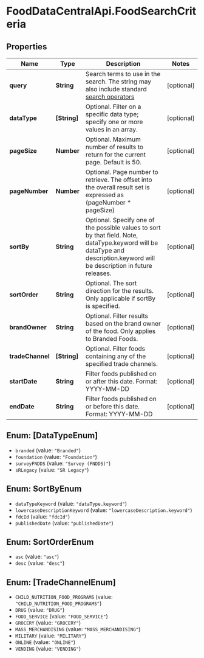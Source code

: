 # FoodDataCentralApi.FoodSearchCriteria

## Properties
Name | Type | Description | Notes
------------ | ------------- | ------------- | -------------
**query** | **String** | Search terms to use in the search. The string may also include standard [search operators](https://fdc.nal.usda.gov/help.html#bkmk-2) | [optional] 
**dataType** | **[String]** | Optional. Filter on a specific data type; specify one or more values in an array. | [optional] 
**pageSize** | **Number** | Optional. Maximum number of results to return for the current page. Default is 50. | [optional] 
**pageNumber** | **Number** | Optional. Page number to retrieve. The offset into the overall result set is expressed as (pageNumber * pageSize) | [optional] 
**sortBy** | **String** | Optional. Specify one of the possible values to sort by that field. Note, dataType.keyword will be dataType and description.keyword will be description in future releases. | [optional] 
**sortOrder** | **String** | Optional. The sort direction for the results. Only applicable if sortBy is specified. | [optional] 
**brandOwner** | **String** | Optional. Filter results based on the brand owner of the food. Only applies to Branded Foods. | [optional] 
**tradeChannel** | **[String]** | Optional. Filter foods containing any of the specified trade channels. | [optional] 
**startDate** | **String** | Filter foods published on or after this date. Format: YYYY-MM-DD | [optional] 
**endDate** | **String** | Filter foods published on or before this date. Format: YYYY-MM-DD | [optional] 

<a name="[DataTypeEnum]"></a>
## Enum: [DataTypeEnum]

* `branded` (value: `"Branded"`)
* `foundation` (value: `"Foundation"`)
* `surveyFNDDS` (value: `"Survey (FNDDS)"`)
* `sRLegacy` (value: `"SR Legacy"`)


<a name="SortByEnum"></a>
## Enum: SortByEnum

* `dataTypeKeyword` (value: `"dataType.keyword"`)
* `lowercaseDescriptionKeyword` (value: `"lowercaseDescription.keyword"`)
* `fdcId` (value: `"fdcId"`)
* `publishedDate` (value: `"publishedDate"`)


<a name="SortOrderEnum"></a>
## Enum: SortOrderEnum

* `asc` (value: `"asc"`)
* `desc` (value: `"desc"`)


<a name="[TradeChannelEnum]"></a>
## Enum: [TradeChannelEnum]

* `CHILD_NUTRITION_FOOD_PROGRAMS` (value: `"CHILD_NUTRITION_FOOD_PROGRAMS"`)
* `DRUG` (value: `"DRUG"`)
* `FOOD_SERVICE` (value: `"FOOD_SERVICE"`)
* `GROCERY` (value: `"GROCERY"`)
* `MASS_MERCHANDISING` (value: `"MASS_MERCHANDISING"`)
* `MILITARY` (value: `"MILITARY"`)
* `ONLINE` (value: `"ONLINE"`)
* `VENDING` (value: `"VENDING"`)

